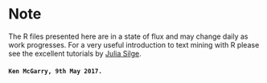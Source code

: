 # Note
The R files presented here are in a state of flux and may change daily as work progresses. For a very useful introduction to text mining with R please see the excellent tutorials by [Julia Silge](http://tidytextmining.com/).

#### `Ken McGarry, 9th May 2017.`


